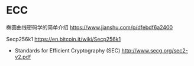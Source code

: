 
# ECC

椭圆曲线密码学的简单介绍 https://www.jianshu.com/p/dfebdf6a2400

Secp256k1 https://en.bitcoin.it/wiki/Secp256k1
- Standards for Efficient Cryptography (SEC) http://www.secg.org/sec2-v2.pdf
